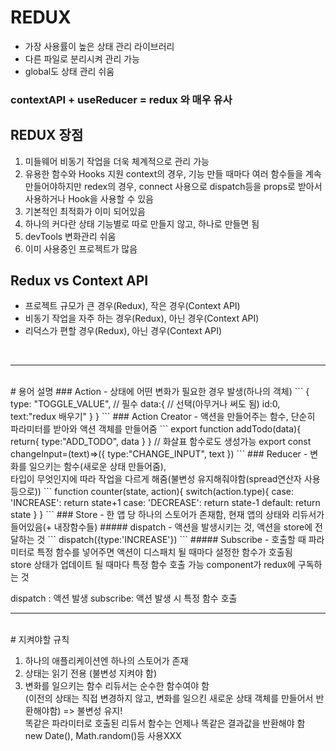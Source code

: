 # REDUX

- 가장 사용률이 높은 상태 관리 라이브러리
- 다른 파일로 분리시켜 관리 가능
- global도 상태 관리 쉬움

### contextAPI + useReducer = redux 와 매우 유사

## REDUX 장점
1. 미들웨어
	비동기 작업을 더욱 체계적으로 관리 가능
2. 유용한 함수와 Hooks 지원
	context의 경우, 기능 만들 때마다 여러 함수들을 계속 만들어야하지만 
	redex의 경우, connect 사용으로 dispatch등을 props로 받아서 사용하거나 Hook을 사용할 수 있음
3. 기본적인 최적화가 이미 되어있음
4. 하나의 커다란 상태
	기능별로 따로 만들지 않고, 하나로 만들면 됨
5. devTools 
	변화관리 쉬움
6. 이미 사용중인 프로젝트가 많음

## Redux vs Context API
- 프로젝트 규모가 큰 경우(Redux), 작은 경우(Context API)
- 비동기 작업을 자주 하는 경우(Redux), 아닌 경우(Context API)
- 리덕스가 편할 경우(Redux), 아닌 경우(Context API)

<br/>
<hr/>
<br/>
# 용어 설명
### Action - 상태에 어떤 변화가 필요한 경우 발생(하나의 객체)
```
{
	type: "TOGGLE_VALUE",	// 필수
	data:{			// 선택(아무거나 써도 됨)
		id:0,
		text:"redux 배우기"
	}
}
```
### Action Creator - 액션을 만들어주는 함수, 단순히 파라미터를 받아와 액션 객체를 만들어줌
```
export function addTodo(data){
	return{
		type:"ADD_TODO",
		data
	}
}
// 화살표 함수로도 생성가능
export const changeInput=(text)=>({
	type:"CHANGE_INPUT",
	text
})
```
### Reducer - 변화를 일으키는 함수(새로운 상태 만들어줌),<br/> 타입이 무엇인지에 따라 작업을 다르게 해줌(불변성 유지해줘야함(spread연산자 사용 등으로))
```
function counter(state, action){
	switch(action.type){
		case: 'INCREASE': return state+1
		case: 'DECREASE': return state-1
		default: return state
	}
}
```
### Store - 한 앱 당 하나의 스토어가 존재함, 현재 앱의 상태와 리듀서가 들어있음(+ 내장함수들)
##### dispatch - 액션을 발생시키는 것, 액션을 store에 전달하는 것
```
dispatch({type:'INCREASE'})
```
##### Subscribe - 호출할 때 파라미터로 특정 함수를 넣어주면 액션이 디스패치 될 때마다 설정한 함수가 호출됨<br/>store 상태가 업데이트 될 때마다 특정 함수 호출 가능
component가 redux에 구독하는 것

dispatch : 액션 발생
subscribe: 액션 발생 시 특정 함수 호출
<br/>
<hr/>
<br/>
# 지켜야할 규칙

1. 하나의 애플리케이션엔 하나의 스토어가 존재
2. 상태는 읽기 전용 (불변성 지켜야 함)
3. 변화를 일으키는 함수 리듀서는 순수한 함수여야 함<br/>(이전의 상태는 직접 변경하지 않고, 변화를 일으킨 새로운 상태 객체를 만들어서 반환해야함)	=> 불변성 유지!<br/>똑같은 파라미터로 호출된 리듀서 함수는 언제나 똑같은 결과값을 반환해야 함<br/>new Date(), Math.random()등 사용XXX


